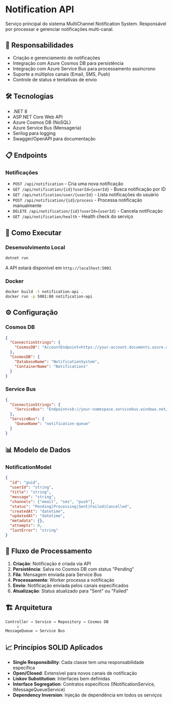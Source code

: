 # Notification API

Serviço principal do sistema MultiChannel Notification System. Responsável por processar e gerenciar notificações multi-canal.

## 🎯 Responsabilidades

- Criação e gerenciamento de notificações
- Integração com Azure Cosmos DB para persistência
- Integração com Azure Service Bus para processamento assíncrono
- Suporte a múltiplos canais (Email, SMS, Push)
- Controle de status e tentativas de envio

## 🛠️ Tecnologias

- .NET 8
- ASP.NET Core Web API
- Azure Cosmos DB (NoSQL)
- Azure Service Bus (Mensageria)
- Serilog para logging
- Swagger/OpenAPI para documentação

## 📋 Endpoints

### Notificações
- `POST /api/notification` - Cria uma nova notificação
- `GET /api/notification/{id}?userId={userId}` - Busca notificação por ID
- `GET /api/notification/user/{userId}` - Lista notificações do usuário
- `POST /api/notification/{id}/process` - Processa notificação manualmente
- `DELETE /api/notification/{id}?userId={userId}` - Cancela notificação
- `GET /api/notification/health` - Health check do serviço

## 🚀 Como Executar

### Desenvolvimento Local

```bash
dotnet run
```

A API estará disponível em `http://localhost:5001`

### Docker

```bash
docker build -t notification-api .
docker run -p 5001:80 notification-api
```

## ⚙️ Configuração

### Cosmos DB
```json
{
  "ConnectionStrings": {
    "CosmosDB": "AccountEndpoint=https://your-account.documents.azure.com:443/;AccountKey=your-key"
  },
  "CosmosDB": {
    "DatabaseName": "NotificationSystem",
    "ContainerName": "Notifications"
  }
}
```

### Service Bus
```json
{
  "ConnectionStrings": {
    "ServiceBus": "Endpoint=sb://your-namespace.servicebus.windows.net/;SharedAccessKeyName=RootManageSharedAccessKey;SharedAccessKey=your-key"
  },
  "ServiceBus": {
    "QueueName": "notification-queue"
  }
}
```

## 📊 Modelo de Dados

### NotificationModel
```json
{
  "id": "guid",
  "userId": "string",
  "title": "string",
  "message": "string",
  "channels": ["email", "sms", "push"],
  "status": "Pending|Processing|Sent|Failed|Cancelled",
  "createdAt": "datetime",
  "updatedAt": "datetime",
  "metadata": {},
  "attempts": 0,
  "lastError": "string"
}
```

## 🔄 Fluxo de Processamento

1. **Criação**: Notificação é criada via API
2. **Persistência**: Salva no Cosmos DB com status "Pending"
3. **Fila**: Mensagem enviada para Service Bus
4. **Processamento**: Worker processa a notificação
5. **Envio**: Notificação enviada pelos canais especificados
6. **Atualização**: Status atualizado para "Sent" ou "Failed"

## 🏗️ Arquitetura

```
Controller → Service → Repository → Cosmos DB
     ↓
MessageQueue → Service Bus
```

## 📈 Princípios SOLID Aplicados

- **Single Responsibility**: Cada classe tem uma responsabilidade específica
- **Open/Closed**: Extensível para novos canais de notificação
- **Liskov Substitution**: Interfaces bem definidas
- **Interface Segregation**: Contratos específicos (INotificationService, IMessageQueueService)
- **Dependency Inversion**: Injeção de dependência em todos os serviços 